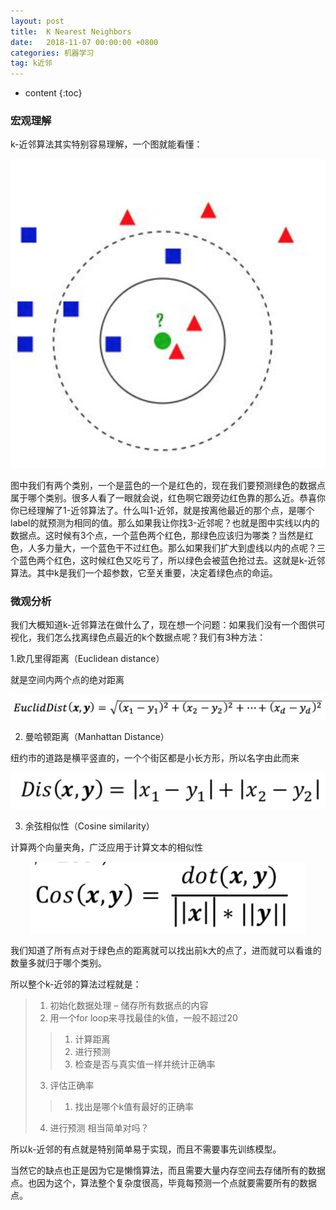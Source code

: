 ```yaml
---
layout: post
title:  K Nearest Neighbors
date:   2018-11-07 00:00:00 +0800
categories: 机器学习
tag: k近邻
---
```


* content
{:toc}


### 宏观理解
k-近邻算法其实特别容易理解，一个图就能看懂：

<p align="center"> 
  <img src="/imgs/knn/1.png">
</p>

图中我们有两个类别，一个是蓝色的一个是红色的，现在我们要预测绿色的数据点属于哪个类别。很多人看了一眼就会说，红色啊它跟旁边红色靠的那么近。恭喜你你已经理解了1-近邻算法了。什么叫1-近邻，就是按离他最近的那个点，是哪个label的就预测为相同的值。那么如果我让你找3-近邻呢？也就是图中实线以内的数据点。这时候有3个点，一个蓝色两个红色，那绿色应该归为哪类？当然是红色，人多力量大，一个蓝色干不过红色。那么如果我们扩大到虚线以内的点呢？三个蓝色两个红色，这时候红色又吃亏了，所以绿色会被蓝色抢过去。这就是k-近邻算法。其中k是我们一个超参数，它至关重要，决定着绿色点的命运。

### 微观分析
我们大概知道k-近邻算法在做什么了，现在想一个问题：如果我们没有一个图供可视化，我们怎么找离绿色点最近的k个数据点呢？我们有3种方法：

1.欧几里得距离（Euclidean distance）

就是空间内两个点的绝对距离

<p align="center"> 
  <img src="/imgs/knn/2.png">
</p>

2. 曼哈顿距离（Manhattan Distance）

纽约市的道路是横平竖直的，一个个街区都是小长方形，所以名字由此而来

<p align="center"> 
  <img src="/imgs/knn/3.png">
</p>

3. 余弦相似性（Cosine similarity）

计算两个向量夹角，广泛应用于计算文本的相似性

<p align="center"> 
  <img src="/imgs/knn/4.png">
</p>

我们知道了所有点对于绿色点的距离就可以找出前k大的点了，进而就可以看谁的数量多就归于哪个类别。

所以整个k-近邻的算法过程就是：

> 1. 初始化数据处理 – 储存所有数据点的内容
> 2. 用一个for loop来寻找最佳的k值，一般不超过20
>> 1. 计算距离
>> 2. 进行预测
>> 3. 检查是否与真实值一样并统计正确率
> 3. 评估正确率
>> 1. 找出是哪个k值有最好的正确率
> 4. 进行预测
相当简单对吗？

所以k-近邻的有点就是特别简单易于实现，而且不需要事先训练模型。

当然它的缺点也正是因为它是懒惰算法，而且需要大量内存空间去存储所有的数据点。也因为这个，算法整个复杂度很高，毕竟每预测一个点就要需要所有的数据点。

 
